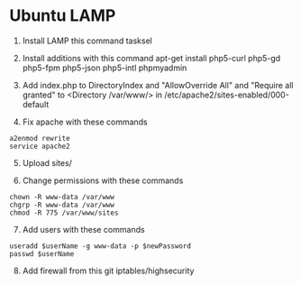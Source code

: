 # Ubuntu LAMP
1. Install LAMP this command
tasksel

2. Install additions with this command
apt-get install php5-curl php5-gd php5-fpm php5-json php5-intl phpmyadmin

3. Add index.php to DirectoryIndex and "AllowOverride All" and "Require all granted" to <Directory /var/www/> in /etc/apache2/sites-enabled/000-default

4. Fix apache with these commands
```
a2enmod rewrite
service apache2
```

5. Upload sites/

6. Change permissions with these commands
```
chown -R www-data /var/www
chgrp -R www-data /var/www
chmod -R 775 /var/www/sites
```

7. Add users with these commands
```
useradd $userName -g www-data -p $newPassword
passwd $userName
```

8. Add firewall from this git iptables/highsecurity
